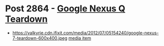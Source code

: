 # Post 2864 - [Google Nexus Q Teardown](https://www.ifixit.com/News/2864/google-nexus-q-teardown)

- https://valkyrie.cdn.ifixit.com/media/2012/07/05154240/google-nexus-7-teardown-600x400.jpeg [media item](media-28276.md)